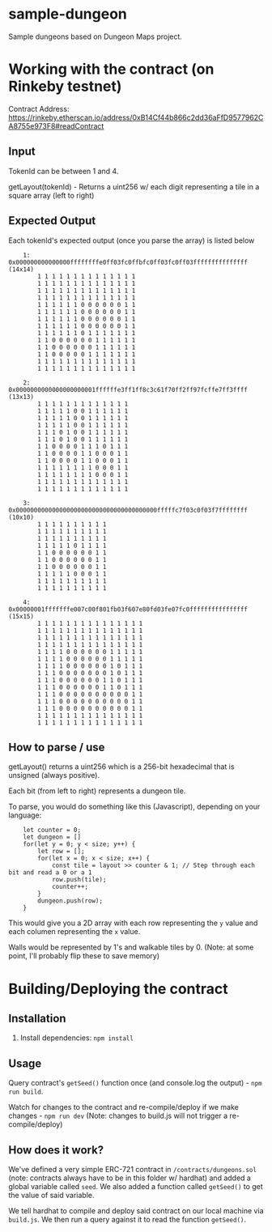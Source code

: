 # sample-dungeon
Sample dungeons based on Dungeon Maps project.

# Working with the contract (on Rinkeby testnet)

Contract Address: https://rinkeby.etherscan.io/address/0xB14Cf44b866c2dd36aFfD9577962CA8755e973F8#readContract

## Input
TokenId can be between 1 and 4.

getLayout(tokenId) - Returns a uint256 w/ each digit representing a tile in a square array (left to right)

## Expected Output
Each tokenId's expected output (once you parse the array) is listed below
```
    1: 0x000000000000000ffffffffe0ff03fc0ffbfc0ff03fc0ff03fffffffffffffff (14x14)
        1 1 1 1 1 1 1 1 1 1 1 1 1 1 
        1 1 1 1 1 1 1 1 1 1 1 1 1 1 
        1 1 1 1 1 1 1 1 1 1 1 1 1 1 
        1 1 1 1 1 1 1 1 1 1 1 1 1 1 
        1 1 1 1 1 1 0 0 0 0 0 0 1 1 
        1 1 1 1 1 1 0 0 0 0 0 0 1 1 
        1 1 1 1 1 1 0 0 0 0 0 0 1 1 
        1 1 1 1 1 1 0 0 0 0 0 0 1 1 
        1 1 1 1 1 1 0 1 1 1 1 1 1 1 
        1 1 0 0 0 0 0 0 1 1 1 1 1 1 
        1 1 0 0 0 0 0 0 1 1 1 1 1 1 
        1 1 0 0 0 0 0 1 1 1 1 1 1 1 
        1 1 1 1 1 1 1 1 1 1 1 1 1 1 
        1 1 1 1 1 1 1 1 1 1 1 1 1 1

    2: 0x0000000000000000000001ffffffe3ff1ff8c3c61f70ff2ff97fcffe7ff3ffff (13x13)
        1 1 1 1 1 1 1 1 1 1 1 1 1 
        1 1 1 1 1 0 0 1 1 1 1 1 1 
        1 1 1 1 1 0 0 1 1 1 1 1 1 
        1 1 1 1 1 0 0 1 1 1 1 1 1 
        1 1 1 0 1 0 0 1 1 1 1 1 1 
        1 1 1 0 1 0 0 1 1 1 1 1 1 
        1 1 0 0 0 0 1 1 1 0 1 1 1 
        1 1 0 0 0 0 1 1 0 0 0 1 1 
        1 1 0 0 0 0 1 1 0 0 0 1 1 
        1 1 1 1 1 1 1 1 0 0 0 1 1 
        1 1 1 1 1 1 1 1 0 0 0 1 1 
        1 1 1 1 1 1 1 1 1 1 1 1 1 
        1 1 1 1 1 1 1 1 1 1 1 1 1

    3: 0x000000000000000000000000000000000000000fffffc7f03c0f03f7ffffffff (10x10)
        1 1 1 1 1 1 1 1 1 1 
        1 1 1 1 1 1 1 1 1 1 
        1 1 1 1 1 1 1 1 1 1 
        1 1 1 1 1 0 1 1 1 1 
        1 1 0 0 0 0 0 0 1 1 
        1 1 0 0 0 0 0 0 1 1 
        1 1 0 0 0 0 0 0 1 1 
        1 1 1 1 1 0 0 0 1 1 
        1 1 1 1 1 1 1 1 1 1 
        1 1 1 1 1 1 1 1 1 1

    4: 0x00000001fffffffe007c00f801fb03f607e80fd03fe07fc0ffffffffffffffff (15x15)
        1 1 1 1 1 1 1 1 1 1 1 1 1 1 1 
        1 1 1 1 1 1 1 1 1 1 1 1 1 1 1 
        1 1 1 1 1 1 1 1 1 1 1 1 1 1 1 
        1 1 1 1 1 1 1 1 1 1 1 1 1 1 1 
        1 1 1 1 0 0 0 0 0 0 1 1 1 1 1 
        1 1 1 1 0 0 0 0 0 0 1 1 1 1 1 
        1 1 1 1 0 0 0 0 0 0 1 0 1 1 1 
        1 1 1 0 0 0 0 0 0 0 1 0 1 1 1 
        1 1 1 0 0 0 0 0 0 1 1 0 1 1 1 
        1 1 1 0 0 0 0 0 0 1 1 0 1 1 1 
        1 1 1 0 0 0 0 0 0 0 0 0 0 1 1 
        1 1 1 0 0 0 0 0 0 0 0 0 0 1 1 
        1 1 1 0 0 0 0 0 0 0 0 0 0 1 1 
        1 1 1 1 1 1 1 1 1 1 1 1 1 1 1 
        1 1 1 1 1 1 1 1 1 1 1 1 1 1 1
```

## How to parse / use

getLayout() returns a uint256 which is a 256-bit hexadecimal that is unsigned (always positive).

Each bit (from left to right) represents a dungeon tile.

To parse, you would do something like this (Javascript), depending on your language:
``` 
    let counter = 0;
    let dungeon = []
    for(let y = 0; y < size; y++) {
        let row = [];
        for(let x = 0; x < size; x++) {
            const tile = layout >> counter & 1; // Step through each bit and read a 0 or a 1
            row.push(tile);
            counter++;
        }
        dungeon.push(row);
    }
```

This would give you a 2D array with each row representing the `y` value and each columen representing the `x` value.

Walls would be represented by 1's and walkable tiles by 0. (Note: at some point, I'll probably flip these to save memory)


# Building/Deploying the contract

## Installation
1. Install dependencies: `npm install`

## Usage
Query contract's `getSeed()` function once (and console.log the output) - `npm run build`.

Watch for changes to the contract and re-compile/deploy if we make changes - `npm run dev` (Note: changes to build.js will not trigger a re-compile/deploy)


## How does it work?
We've defined a very simple ERC-721 contract in `/contracts/dungeons.sol` (note: contracts always have to be in this folder w/ hardhat) and added a global variable called `seed`. We also added a function called `getSeed()` to get the value of said variable.

We tell hardhat to compile and deploy said contract on our local machine via `build.js`. We then run a query against it to read the function `getSeed()`.